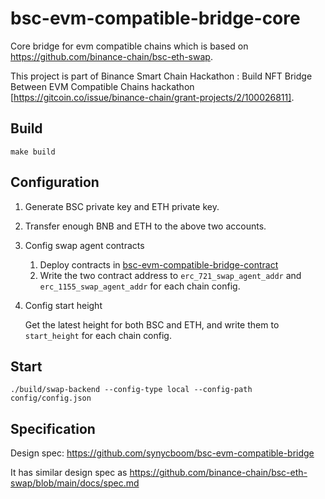 # bsc-evm-compatible-bridge-core

Core bridge for evm compatible chains which is based on https://github.com/binance-chain/bsc-eth-swap.

This project is part of Binance Smart Chain Hackathon : Build NFT Bridge Between EVM Compatible Chains hackathon [https://gitcoin.co/issue/binance-chain/grant-projects/2/100026811].


## Build

```shell script
make build
```

## Configuration

1. Generate BSC private key and ETH private key.

2. Transfer enough BNB and ETH to the above two accounts.

3. Config swap agent contracts

   1. Deploy contracts in [bsc-evm-compatible-bridge-contract](https://github.com/synycboom/bsc-evm-compatible-bridge-contract)
   2. Write the two contract address to `erc_721_swap_agent_addr` and `erc_1155_swap_agent_addr` for each chain config.

4. Config start height
   
   Get the latest height for both BSC and ETH, and write them to `start_height` for each chain config.

## Start

```shell script
./build/swap-backend --config-type local --config-path config/config.json
```

## Specification

Design spec: https://github.com/synycboom/bsc-evm-compatible-bridge

It has similar design spec as https://github.com/binance-chain/bsc-eth-swap/blob/main/docs/spec.md


